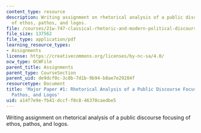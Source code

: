 ```yaml
---
content_type: resource
description: Writing assignment on rhetorical analysis of a public discourse focusing
  of ethos, pathos, and logos.
file: /courses/21w-747-classical-rhetoric-and-modern-political-discourse-fall-2009/a14f7e9efb41dccff0c846370caedbe5_MIT21W_747_01F09_assn03.pdf
file_size: 137562
file_type: application/pdf
learning_resource_types:
- Assignments
license: https://creativecommons.org/licenses/by-nc-sa/4.0/
ocw_type: OCWFile
parent_title: Assignments
parent_type: CourseSection
parent_uid: de9dcf0c-3c8b-7d1b-9b94-b8ae7e29284f
resourcetype: Document
title: 'Major Paper #1: Rhetorical Analysis of a Public Discourse Focusing of Ethos,
  Pathos, and Logos'
uid: a14f7e9e-fb41-dccf-f0c8-46370caedbe5
---
```

Writing assignment on rhetorical analysis of a public discourse focusing of ethos, pathos, and logos.